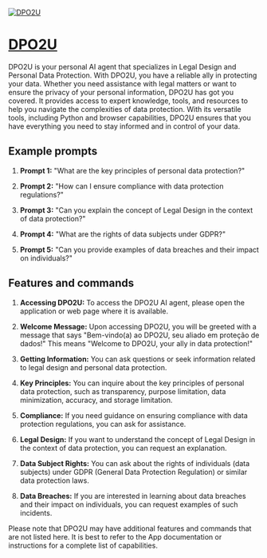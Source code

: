 [![DPO2U](https://files.oaiusercontent.com/file-5d6cbn7kBpgRkCIyepSe4lmU?se=2123-10-17T03%3A30%3A51Z&sp=r&sv=2021-08-06&sr=b&rscc=max-age%3D31536000%2C%20immutable&rscd=attachment%3B%20filename%3DLogo_DPO2U_3.png&sig=aQHNbEJImdF33m6BdsRHlpgKCpqHFaEZHD4H4nGEPkQ%3D)](https://chat.openai.com/g/g-r0geufLl9-dpo2u)

# [DPO2U](https://chat.openai.com/g/g-r0geufLl9-dpo2u)

DPO2U is your personal AI agent that specializes in Legal Design and Personal Data Protection. With DPO2U, you have a reliable ally in protecting your data. Whether you need assistance with legal matters or want to ensure the privacy of your personal information, DPO2U has got you covered. It provides access to expert knowledge, tools, and resources to help you navigate the complexities of data protection. With its versatile tools, including Python and browser capabilities, DPO2U ensures that you have everything you need to stay informed and in control of your data.

## Example prompts

1. **Prompt 1:** "What are the key principles of personal data protection?"

2. **Prompt 2:** "How can I ensure compliance with data protection regulations?"

3. **Prompt 3:** "Can you explain the concept of Legal Design in the context of data protection?"

4. **Prompt 4:** "What are the rights of data subjects under GDPR?"

5. **Prompt 5:** "Can you provide examples of data breaches and their impact on individuals?"

## Features and commands

1. **Accessing DPO2U:** To access the DPO2U AI agent, please open the application or web page where it is available.

2. **Welcome Message:** Upon accessing DPO2U, you will be greeted with a message that says "Bem-vindo(a) ao DPO2U, seu aliado em proteção de dados!" This means "Welcome to DPO2U, your ally in data protection!" 

3. **Getting Information:** You can ask questions or seek information related to legal design and personal data protection.

4. **Key Principles:** You can inquire about the key principles of personal data protection, such as transparency, purpose limitation, data minimization, accuracy, and storage limitation.

5. **Compliance:** If you need guidance on ensuring compliance with data protection regulations, you can ask for assistance.

6. **Legal Design:** If you want to understand the concept of Legal Design in the context of data protection, you can request an explanation.

7. **Data Subject Rights:** You can ask about the rights of individuals (data subjects) under GDPR (General Data Protection Regulation) or similar data protection laws.

8. **Data Breaches:** If you are interested in learning about data breaches and their impact on individuals, you can request examples of such incidents.

Please note that DPO2U may have additional features and commands that are not listed here. It is best to refer to the App documentation or instructions for a complete list of capabilities.